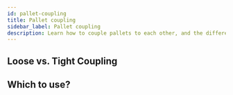 ```yaml
---
id: pallet-coupling
title: Pallet coupling
sidebar_label: Pallet coupling
description: Learn how to couple pallets to each other, and the differences between tight and loose (and when to use which).
---
```


## Loose vs. Tight Coupling

## Which to use?